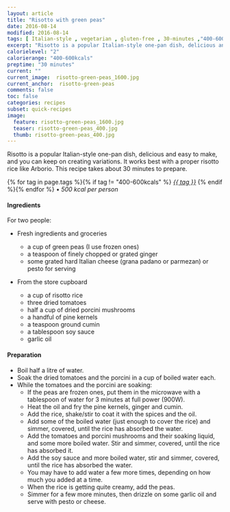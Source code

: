 ```yaml
---
layout: article
title: "Risotto with green peas"
date: 2016-08-14
modified: 2016-08-14
tags: [ Italian-style , vegetarian , gluten-free , 30-minutes ,"400-600kcals" ]
excerpt: "Risotto is a popular Italian-style one-pan dish, delicious and easy to make."
calorielevel: "2"
calorierange: "400-600kcals"
preptime: "30 minutes"
current: ""
current_image:  risotto-green-peas_1600.jpg
current_anchor:  risotto-green-peas
comments: false
toc: false
categories: recipes
subset: quick-recipes
image:
  feature: risotto-green-peas_1600.jpg
  teaser: risotto-green-peas_400.jpg
  thumb: risotto-green-peas_400.jpg
---
```


Risotto is a popular Italian-style one-pan dish, delicious and easy to make, and you can keep on creating variations. It works best with a proper risotto rice like Arborio. This recipe takes about 30 minutes to prepare.

{% for tag in page.tags %}{% if tag != "400-600kcals" %}&nbsp;<a class="post-tag" href="{{ site.url}}/tags/#{{ tag }}">_{{ tag }}_</a>&nbsp;{% endif %}{% endfor %} &bull;&nbsp;<em>500&nbsp;kcal&nbsp;per&nbsp;person</em>&nbsp;&nbsp;<a href="{{ site.url}}/tags/#400-600kcals"><img src="{{ site.url }}/images/battery_lvl_2.png" style="height:1.0em;"></a>

#### Ingredients

For two people:

- Fresh ingredients and groceries
  - a cup of green peas (I use frozen ones)
  - a teaspoon of finely chopped or grated ginger
  - some grated hard Italian cheese (grana padano or parmezan) or pesto for serving

- From the store cupboard
  - a cup of risotto rice
  - three  dried tomatoes
  - half a cup of dried porcini mushrooms
  - a handful of pine kernels
  - a teaspoon ground cumin
  - a tablespoon soy sauce
  - garlic oil

#### Preparation

- Boil half a litre of water.
- Soak the dried tomatoes and the porcini in a cup of boiled water each.
- While the tomatoes and the porcini are soaking:
  - If the peas are frozen ones, put them in the microwave with a tablespoon of water for 3 minutes at full power (900W).
  - Heat the oil and fry the pine kernels, ginger and cumin.
  - Add the rice, shake/stir to coat it with the spices and the oil.
  - Add some of the boiled water (just enough to cover the rice) and simmer, covered, until the rice has absorbed the water.
  - Add the tomatoes and porcini mushrooms and their soaking liquid, and some more boiled water. Stir and simmer, covered, until the rice has absorbed it.
  - Add the soy sauce and more boiled water, stir and simmer, covered, until the rice has absorbed the water.
  - You may have to add water a few more times, depending on how much you added at a time.
  - When the rice is getting quite creamy, add the peas.
  - Simmer for a few more minutes, then drizzle on some garlic oil and serve with pesto or cheese.
